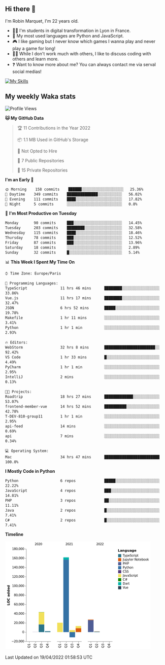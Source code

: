 ## Hi there 👋

I'm Robin Marquet, I'm 22 years old.

- 👨‍💻 I'm students in digital transformation in Lyon in France.
- 🌱 My most used languages are Python and JavaScript.
- 🎮 I like gaming but I never know which games I wanna play and never play a game for long!
- 👯‍♀️ While I don't work much with others, I like to discuss coding with others and learn more.
- ❓ Want to know more about me? You can always contact me via serval social medias!

[![My Skills](https://skillicons.dev/icons?i=js,html,css,docker,express,figma,firebase,graphql,mongodb,mysql,nodejs,py,react,ts,vue)](https://skillicons.dev)

## My weekly Waka stats

<!--START_SECTION:waka-->
![Profile Views](http://img.shields.io/badge/Profile%20Views-0-blue)

**🐱 My GitHub Data** 

> 🏆 11 Contributions in the Year 2022
 > 
> 📦 1.1 MB Used in GitHub's Storage 
 > 
> 🚫 Not Opted to Hire
 > 
> 📜 7 Public Repositories 
 > 
> 🔑 15 Private Repositories  
 > 
**I'm an Early 🐤** 

```text
🌞 Morning    158 commits    ██████░░░░░░░░░░░░░░░░░░░   25.36% 
🌆 Daytime    349 commits    ██████████████░░░░░░░░░░░   56.02% 
🌃 Evening    111 commits    ████░░░░░░░░░░░░░░░░░░░░░   17.82% 
🌙 Night      5 commits      ░░░░░░░░░░░░░░░░░░░░░░░░░   0.8%

```
📅 **I'm Most Productive on Tuesday** 

```text
Monday       90 commits     ███░░░░░░░░░░░░░░░░░░░░░░   14.45% 
Tuesday      203 commits    ████████░░░░░░░░░░░░░░░░░   32.58% 
Wednesday    115 commits    ████░░░░░░░░░░░░░░░░░░░░░   18.46% 
Thursday     78 commits     ███░░░░░░░░░░░░░░░░░░░░░░   12.52% 
Friday       87 commits     ███░░░░░░░░░░░░░░░░░░░░░░   13.96% 
Saturday     18 commits     ░░░░░░░░░░░░░░░░░░░░░░░░░   2.89% 
Sunday       32 commits     █░░░░░░░░░░░░░░░░░░░░░░░░   5.14%

```


📊 **This Week I Spent My Time On** 

```text
⌚︎ Time Zone: Europe/Paris

💬 Programming Languages: 
TypeScript               11 hrs 46 mins      ████████░░░░░░░░░░░░░░░░░   33.86% 
Vue.js                   11 hrs 17 mins      ████████░░░░░░░░░░░░░░░░░   32.47% 
JSON                     6 hrs 52 mins       █████░░░░░░░░░░░░░░░░░░░░   19.78% 
Makefile                 1 hr 11 mins        ░░░░░░░░░░░░░░░░░░░░░░░░░   3.41% 
Python                   1 hr 1 min          ░░░░░░░░░░░░░░░░░░░░░░░░░   2.93%

🔥 Editors: 
WebStorm                 32 hrs 8 mins       ███████████████████████░░   92.42% 
VS Code                  1 hr 33 mins        █░░░░░░░░░░░░░░░░░░░░░░░░   4.49% 
PyCharm                  1 hr 1 min          ░░░░░░░░░░░░░░░░░░░░░░░░░   2.95% 
IntelliJ                 2 mins              ░░░░░░░░░░░░░░░░░░░░░░░░░   0.13%

🐱‍💻 Projects: 
Roadtrip                 18 hrs 27 mins      █████████████░░░░░░░░░░░░   53.07% 
frontend-member-vue      14 hrs 52 mins      ██████████░░░░░░░░░░░░░░░   42.78% 
T-DEV-810-group11        1 hr 1 min          ░░░░░░░░░░░░░░░░░░░░░░░░░   2.95% 
api-feed                 14 mins             ░░░░░░░░░░░░░░░░░░░░░░░░░   0.69% 
api                      7 mins              ░░░░░░░░░░░░░░░░░░░░░░░░░   0.34%

💻 Operating System: 
Mac                      34 hrs 47 mins      █████████████████████████   100.0%

```

**I Mostly Code in Python** 

```text
Python                   6 repos             █████░░░░░░░░░░░░░░░░░░░░   22.22% 
JavaScript               4 repos             ███░░░░░░░░░░░░░░░░░░░░░░   14.81% 
PHP                      3 repos             ██░░░░░░░░░░░░░░░░░░░░░░░   11.11% 
Java                     2 repos             █░░░░░░░░░░░░░░░░░░░░░░░░   7.41% 
C#                       2 repos             █░░░░░░░░░░░░░░░░░░░░░░░░   7.41%

```


**Timeline**

![Chart not found](https://raw.githubusercontent.com/rmarquet21/rmarquet21/main/charts/bar_graph.png) 


 Last Updated on 19/04/2022 01:58:53 UTC
<!--END_SECTION:waka-->
